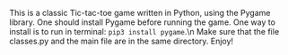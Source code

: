 This is a classic Tic-tac-toe game written in Python, using the Pygame library. One should install Pygame before running the game.
One way to install is to run in terminal: `pip3 install pygame`.\n
Make sure that the file classes.py and the main file are in the same directory.
Enjoy!
